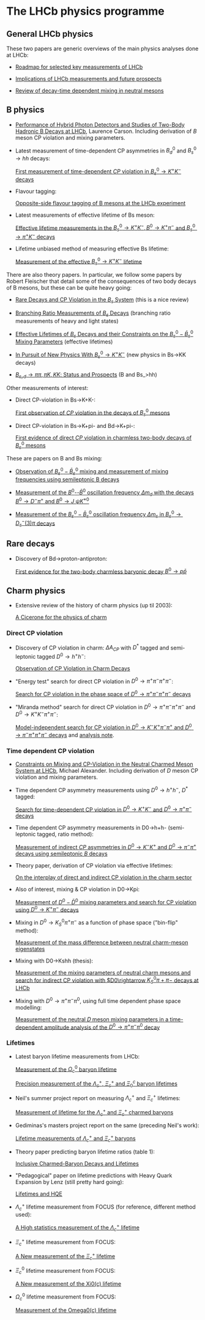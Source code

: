 # The LHCb physics programme

## General LHCb physics

These two papers are generic overviews of the main physics analyses done at LHCb:

- [Roadmap for selected key measurements of LHCb](http://inspirehep.net/record/840887)

- [Implications of LHCb measurements and future prospects](http://inspirehep.net/record/1127719)

- [Review of decay-time dependent mixing in neutral mesons](papers/LHCb-INT-2011-051.pdf)

## B physics

- [Performance of Hybrid Photon Detectors and Studies of Two-Body Hadronic B Decays at LHCb](https://cds.cern.ch/record/1232049/files/CERN-THESIS-2010-004.pdf), Laurence Carson. Including derivation of $B$ meson CP violation and mixing parameters. 

- Latest measurement of time-dependent CP asymmetries in $B_d^0$ and $B_s^0 \rightarrow hh$ decays:

  [First measurement of time-dependent $CP$ violation in $B^0_s \rightarrow K^+K^−$ decays](http://inspirehep.net/record/1246901)

- Flavour tagging:

  [Opposite-side flavour tagging of B mesons at the LHCb experiment](http://inspirehep.net/record/1090061)

- Latest measurements of effective lifetime of Bs meson:

  [Effective lifetime measurements in the $B_s^0 \rightarrow K^+K^− , B^0 \rightarrow K^+\pi^−$ and $B_s^0 \rightarrow \pi^+K^−$ decays](http://inspirehep.net/record/1303541)

- Lifetime unbiased method of measuring effective Bs lifetime:

  [Measurement of the effective $B_s^0 \rightarrow K^+ K^-$ lifetime](http://inspirehep.net/record/1123798)

There are also theory papers. In particular, we follow some papers by Robert Fleischer that detail some of the consequences of two body decays of B mesons, but these can be quite heavy going:

- [Rare Decays and CP Violation in the $B_s$ System](http://inspirehep.net/record/1225118) (this is a nice review)

- [Branching Ratio Measurements of $B_s$ Decays](http://inspirehep.net/record/1107732) (branching ratio measurements of heavy and light states)

- [Effective Lifetimes of $B_s$ Decays and their Constraints on the $B^0_s-\bar{B}^0_s$ Mixing Parameters](http://inspirehep.net/record/928287) (effective lifetimes)

- [In Pursuit of New Physics With $B^0_s \rightarrow K^+K^−$](http://inspirehep.net/record/875565) (new physics in Bs->KK decays)

- [$B_{s,d}\rightarrow \pi\pi,\pi K,KK$: Status and Prospects](http://inspirehep.net/record/750118) (B and Bs_>hh)


Other measurements of interest:

- Direct CP-violation in Bs->K+K-:

  [First observation of $CP$ violation in the decays of $B^0_s$ mesons](http://inspirehep.net/record/1229496)

- Direct CP-violation in Bs->K+pi- and Bd->K+pi-:

  [First evidence of direct $CP$ violation in charmless two-body decays of $B^0_s$ mesons](http://inspirehep.net/record/1090895)


These are papers on B and Bs mixing:

- [Observation of $B^0_s-\bar{B}^0_s$ mixing and measurement of mixing frequencies using semileptonic B decays](http://inspirehep.net/record/1246784)

- [Measurement of the $B^0$--$\bar B^0$ oscillation frequency $\Delta m_d$ with the decays $B^0 \to D^- \pi^+$ and $B^0 \to J\ \psi K^{*0}$](http://inspirehep.net/record/1193340)

- [Measurement of the $B^0_s - \bar{B}^0_s$ oscillation frequency $\Delta m_s$ in $B^0_s \to D_s^-(3) \pi$ decays](http://inspirehep.net/record/1082063)

## Rare decays

- Discovery of Bd->proton-antiproton:

  [First evidence for the two-body charmless baryonic decay $B^0 \to p \bar{p}$](http://inspirehep.net/record/1246367)

## Charm physics

- Extensive review of the history of charm physics (up til 2003):

  [A Cicerone for the physics of charm](https://inspirehep.net/record/627328)

### Direct CP violation

- Discovery of CP violation in charm: $\Delta A_{CP}$ with $D^*$ tagged and semi-leptonic tagged $D^0\rightarrow h^+h^-$:

  [Observation of CP Violation in Charm Decays](http://inspirehep.net/record/1726338)

- "Energy test" search for direct CP violation in $D^0 \rightarrow \pi^+\pi^-\pi^+\pi^-$:

  [Search for CP violation in the phase space of $D^0\rightarrow \pi^+\pi^−\pi^+\pi^−$ decays](https://cds.cern.ch/record/2209546)

- "Miranda method" search for direct CP violation in $D^0 \rightarrow \pi^+\pi^-\pi^+\pi^-$ and $D^0 \rightarrow K^+ K^-\pi^+\pi^-$:

  [Model-independent search for CP violation in $D^0\rightarrow K^−K^+\pi^−\pi^+$ and $D^0\rightarrow \pi^−\pi^+\pi^+\pi^−$ decays](https://cds.cern.ch/record/1577360?ln=en) and [analysis note](https://twiki.cern.ch/twiki/pub/LHCbPhysics/D2hhhhCPV/CPVFourPi_v5r3.pdf). 

### Time dependent CP violation

- [Constraints on Mixing and CP-Violation in the Neutral Charmed Meson System at LHCb](https://cds.cern.ch/record/1494111/files/Thesis-2012-Alexander.pdf), Michael Alexander. Including derivation of $D$ meson CP violation and mixing parameters.

- Time dependent CP asymmetry measurements using $D^0 \rightarrow h^+h^-$, $D^*$ tagged:

  [Search for time-dependent CP violation in $D^0\rightarrow K^+K^−$ and $D^0\rightarrow\pi^+\pi^−$ decays](http://cds.cern.ch/record/2674875?ln=en)

- Time dependent CP asymmetry measurements in D0->h+h- (semi-leptonic tagged, ratio method):

  [Measurement of indirect $CP$ asymmetries in $D^0\rightarrow K^-K^+$ and $D^0\rightarrow \pi^-\pi^+$ decays using semileptonic $B$ decays](http://arxiv.org/abs/1501.06777)

- Theory paper, derivation of CP violation via effective lifetimes:

  [On the interplay of direct and indirect CP violation in the charm sector](http://arxiv.org/abs/1111.6515)

- Also of interest, mixing & CP violation in D0->Kpi:

  [Measurement of $D^0-\bar{D}^0$ mixing parameters and search for CP violation using $D^0\rightarrow K^+\pi^-$ decays](http://arxiv.org/abs/1309.6534)

- Mixing in $D^0 \rightarrow K_S^0 \pi^+ \pi^-$ as a function of phase space ("bin-flip" method):

  [Measurement of the mass difference between neutral charm-meson eigenstates](https://inspirehep.net/record/1724179)

- Mixing with D0->Kshh (thesis):

  [Measurement of the mixing parameters of neutral charm mesons and search for indirect CP violation with $D0\rightarrow $K^0_S\pi+\pi−$ decays at LHCb](http://cds.cern.ch/record/2200139/files/CERN-THESIS-2015-348.pdf)

- Mixing with $D^0 \rightarrow \pi^+\pi^-\pi^0$, using full time dependent phase space modelling:

  [Measurement of the neutral 𝐷 meson mixing parameters in a time-dependent amplitude analysis of the $D^0\rightarrow \pi^+\pi^−\pi^0$ decay](https://inspirehep.net/record/1441203)

### Lifetimes

- Latest baryon lifetime measurements from LHCb:

  [Measurement of the $\Omega^0_c$ baryon lifetime](https://inspirehep.net/record/1681144)

  [Precision measurement of the $\Lambda^+_c$, $\Xi^+_c$ and $\Xi_0^c$ baryon lifetimes](https://inspirehep.net/record/1740743)

- Neil's summer project report on measuring $\Lambda_c^+$ and $\Xi_c^+$ lifetimes:

  [Measurement of lifetime for the $\Lambda_c^+$ and $\Xi_c^+$ charmed baryons](http://ppewww.physics.gla.ac.uk/~malexander/teaching/reading-list/2016-NWarrack-CharmedHadronLifetime.pdf)

- Gediminas's masters project report on the same (preceding Neil's work):

  [Lifetime measurements of $\Lambda_c^+$ and $\Xi_c^+$ baryons](http://ppewww.physics.gla.ac.uk/~malexander/teaching/reading-list/2016-GSarpis_Final_Report_1106143s_BaryonLifetimeMeasurements.pdf)

- Theory paper predicting baryon lifetime ratios (table 1):

  [Inclusive Charmed-Baryon Decays and Lifetimes](http://arxiv.org/pdf/hep-ph/9704445v2.pdf)

- "Pedagogical" paper on lifetime predictions with Heavy Quark Expansion by Lenz (still pretty hard going):

  [Lifetimes and HQE](http://arxiv.org/pdf/1405.3601v1.pdf)

- $\Lambda_c^+$ lifetime measurement from FOCUS (for reference, different method used):

  [A High statistics measurement of the $\Lambda^+_c$ lifetime](http://inspirehep.net/record/582481)

- $\Xi_c^+$ lifetime measurement from FOCUS:

  [A New measurement of the $\Xi^+_c$ lifetime](http://inspirehep.net/record/563670)

- $\Xi_c^0$ lifetime measurement from FOCUS:

  [A New measurement of the Xi0(c) lifetime](http://inspirehep.net/record/589409)

- $\Omega_c^0$ lifetime measurement from FOCUS:

  [Measurement of the Omega0(c) lifetime](http://inspirehep.net/record/613856)